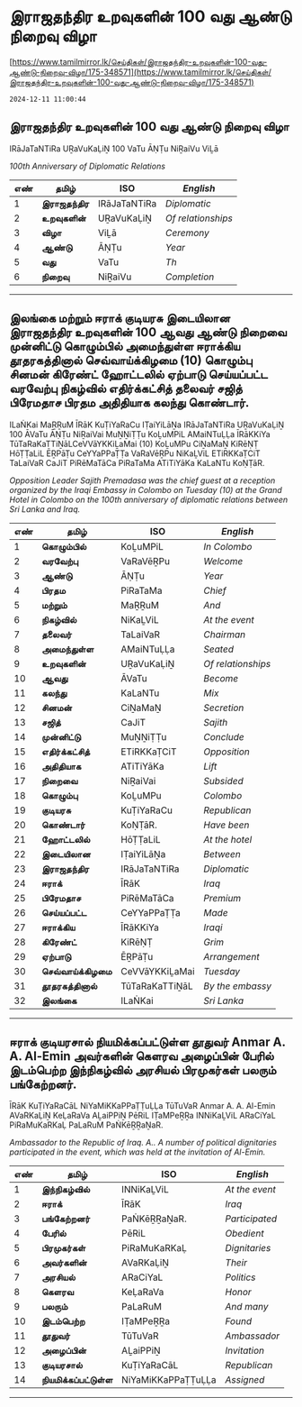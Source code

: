 # இராஜதந்திர உறவுகளின் 100 வது ஆண்டு நிறைவு விழா

[https://www.tamilmirror.lk/செய்திகள்/இராஜதந்திர-உறவுகளின்-100-வது-ஆண்டு-நிறைவு-விழா/175-348571](https://www.tamilmirror.lk/செய்திகள்/இராஜதந்திர-உறவுகளின்-100-வது-ஆண்டு-நிறைவு-விழா/175-348571)

`2024-12-11 11:00:44`

## இராஜதந்திர உறவுகளின் 100 வது ஆண்டு நிறைவு விழா

IRāJaTaNTiRa UṞaVuKaḶiṈ 100 VaTu ĀṆṬu NiṞaiVu ViḺā

*100th Anniversary of Diplomatic Relations*

எண்|**தமிழ்**|ISO|*English*
---|---|---|---
1|**இராஜதந்திர**|IRāJaTaNTiRa|*Diplomatic*
2|**உறவுகளின்**|UṞaVuKaḶiṈ|*Of relationships*
3|**விழா**|ViḺā|*Ceremony*
4|**ஆண்டு**|ĀṆṬu|*Year*
5|**வது**|VaTu|*Th*
6|**நிறைவு**|NiṞaiVu|*Completion*

---

## இலங்கை மற்றும் ஈராக் குடியரசு இடையிலான இராஜதந்திர உறவுகளின் 100 ஆவது ஆண்டு நிறைவை முன்னிட்டு கொழும்பில் அமைந்துள்ள ஈராக்கிய தூதரகத்தினால் ​செவ்வாய்க்கிழமை (10) கொழும்பு சினமன் கிரேண்ட் ஹோட்டலில் ஏற்பாடு செய்யப்பட்ட வரவேற்பு நிகழ்வில் எதிர்க்கட்சித் தலைவர் சஜித் பிரேமதாச பிரதம அதிதியாக கலந்து கொண்டார்.

ILaṄKai MaṞṞuM ĪRāK KuṬiYaRaCu IṬaiYiLāṈa IRāJaTaNTiRa UṞaVuKaḶiṈ 100 ĀVaTu ĀṆṬu NiṞaiVai MuṈṈiṬṬu KoḺuMPiL AMaiNTuḶḶa ĪRāKKiYa TūTaRaKaTTiṈāL ​CeVVāYKKiḺaMai (10) KoḺuMPu CiṈaMaṈ KiRēṆṬ HōṬṬaLiL ĒṞPāṬu CeYYaPPaṬṬa VaRaVēṞPu NiKaḺViL ETiRKKaṬCiT TaLaiVaR CaJiT PiRēMaTāCa PiRaTaMa ATiTiYāKa KaLaNTu KoṆṬāR.

*Opposition Leader Sajith Premadasa was the chief guest at a reception organized by the Iraqi Embassy in Colombo on Tuesday (10) at the Grand Hotel in Colombo on the 100th anniversary of diplomatic relations between Sri Lanka and Iraq.*

எண்|**தமிழ்**|ISO|*English*
---|---|---|---
1|**கொழும்பில்**|KoḺuMPiL|*In Colombo*
2|**வரவேற்பு**|VaRaVēṞPu|*Welcome*
3|**ஆண்டு**|ĀṆṬu|*Year*
4|**பிரதம**|PiRaTaMa|*Chief*
5|**மற்றும்**|MaṞṞuM|*And*
6|**நிகழ்வில்**|NiKaḺViL|*At the event*
7|**தலைவர்**|TaLaiVaR|*Chairman*
8|**அமைந்துள்ள**|AMaiNTuḶḶa|*Seated*
9|**உறவுகளின்**|UṞaVuKaḶiṈ|*Of relationships*
10|**ஆவது**|ĀVaTu|*Become*
11|**கலந்து**|KaLaNTu|*Mix*
12|**சினமன்**|CiṈaMaṈ|*Secretion*
13|**சஜித்**|CaJiT|*Sajith*
14|**முன்னிட்டு**|MuṈṈiṬṬu|*Conclude*
15|**எதிர்க்கட்சித்**|ETiRKKaṬCiT|*Opposition*
16|**அதிதியாக**|ATiTiYāKa|*Lift*
17|**நிறைவை**|NiṞaiVai|*Subsided*
18|**கொழும்பு**|KoḺuMPu|*Colombo*
19|**குடியரசு**|KuṬiYaRaCu|*Republican*
20|**கொண்டார்**|KoṆṬāR.|*Have been*
21|**ஹோட்டலில்**|HōṬṬaLiL|*At the hotel*
22|**இடையிலான**|IṬaiYiLāṈa|*Between*
23|**இராஜதந்திர**|IRāJaTaNTiRa|*Diplomatic*
24|**ஈராக்**|ĪRāK|*Iraq*
25|**பிரேமதாச**|PiRēMaTāCa|*Premium*
26|**செய்யப்பட்ட**|CeYYaPPaṬṬa|*Made*
27|**ஈராக்கிய**|ĪRāKKiYa|*Iraqi*
28|**கிரேண்ட்**|KiRēṆṬ|*Grim*
29|**ஏற்பாடு**|ĒṞPāṬu|*Arrangement*
30|**​செவ்வாய்க்கிழமை**|​CeVVāYKKiḺaMai|*Tuesday*
31|**தூதரகத்தினால்**|TūTaRaKaTTiṈāL|*By the embassy*
32|**இலங்கை**|ILaṄKai|*Sri Lanka*

---

## ஈராக் குடியரசால் நியமிக்கப்பட்டுள்ள தூதுவர் Anmar A. A. Al-Emin அவர்களின் கெளரவ அழைப்பின் பேரில் இடம்பெற்ற இந்நிகழ்வில் அரசியல் பிரமுகர்கள் பலரும் பங்கேற்றனர்.

ĪRāK KuṬiYaRaCāL NiYaMiKKaPPaṬṬuḶḶa TūTuVaR Anmar A. A. Al-Emin AVaRKaḶiṈ KeḶaRaVa AḺaiPPiṈ PēRiL IṬaMPeṞṞa INNiKaḺViL ARaCiYaL PiRaMuKaRKaḶ PaLaRuM PaṄKēṞṞaṈaR.

*Ambassador to the Republic of Iraq. A.. A number of political dignitaries participated in the event, which was held at the invitation of Al-Emin.*

எண்|**தமிழ்**|ISO|*English*
---|---|---|---
1|**இந்நிகழ்வில்**|INNiKaḺViL|*At the event*
2|**ஈராக்**|ĪRāK|*Iraq*
3|**பங்கேற்றனர்**|PaṄKēṞṞaṈaR.|*Participated*
4|**பேரில்**|PēRiL|*Obedient*
5|**பிரமுகர்கள்**|PiRaMuKaRKaḶ|*Dignitaries*
6|**அவர்களின்**|AVaRKaḶiṈ|*Their*
7|**அரசியல்**|ARaCiYaL|*Politics*
8|**கெளரவ**|KeḶaRaVa|*Honor*
9|**பலரும்**|PaLaRuM|*And many*
10|**இடம்பெற்ற**|IṬaMPeṞṞa|*Found*
11|**தூதுவர்**|TūTuVaR|*Ambassador*
12|**அழைப்பின்**|AḺaiPPiṈ|*Invitation*
13|**குடியரசால்**|KuṬiYaRaCāL|*Republican*
14|**நியமிக்கப்பட்டுள்ள**|NiYaMiKKaPPaṬṬuḶḶa|*Assigned*

---
